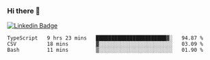 ### Hi there 👋

[![Linkedin Badge](https://img.shields.io/badge/-Adroaldo%20Pagliari-6633cc?style=flat-square&logo=Linkedin&logoColor=white&link=https://www.linkedin.com/in/adroaldo-pagliari-5856363b/)](https://www.linkedin.com/in/adroaldo-pagliari-5856363b/)

<!--
**adroaldopagliari/adroaldopagliari** is a ✨ _special_ ✨ repository because its `README.md` (this file) appears on your GitHub profile.

Here are some ideas to get you started:

- 🔭 I’m currently working on ...
- 🌱 I’m currently learning ...
- 👯 I’m looking to collaborate on ...
- 🤔 I’m looking for help with ...
- 💬 Ask me about ...
- 📫 How to reach me: ...
- 😄 Pronouns: ...
- ⚡ Fun fact: ...
-->

<!--START_SECTION:waka-->
```text
TypeScript   9 hrs 23 mins   ███████████████████████▓░   94.87 % 
CSV          18 mins         ▓░░░░░░░░░░░░░░░░░░░░░░░░   03.09 % 
Bash         11 mins         ▒░░░░░░░░░░░░░░░░░░░░░░░░   01.90 % 
```
<!--END_SECTION:waka-->
